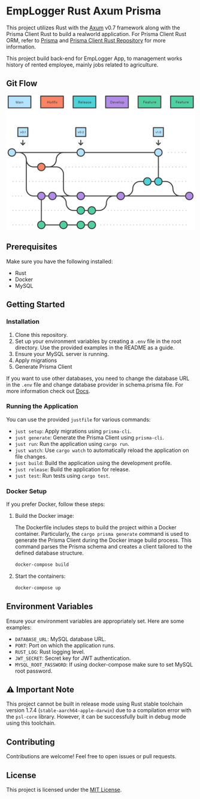 # EmpLogger Rust Axum Prisma

This project utilizes Rust with the [Axum](https://github.com/tokio-rs/axum) v0.7 framework along with the Prisma Client Rust to build a realworld application. For Prisma Client Rust ORM, refer to [Prisma](https://github.com/prisma/prisma) and [Prisma Client Rust Repository](https://github.com/Brendonovich/prisma-client-rust) for more information.

This project build back-end for EmpLogger App, to management works history of rented employee, mainly jobs related to agriculture.

## Git Flow
![git-flow](git-flow.svg)

## Prerequisites

Make sure you have the following installed:

- Rust
- Docker
- MySQL

## Getting Started

### Installation

1. Clone this repository.
2. Set up your environment variables by creating a `.env` file in the root directory. Use the provided examples in the README as a guide.
3. Ensure your MySQL server is running.
4. Apply migrations
5. Generate Prisma Client

If you want to use other databases, you need to change the database URL in the `.env` file and change database provider in schema.prisma file. For more information check out [Docs](https://prisma.brendonovich.dev/getting-started/setup).

### Running the Application

You can use the provided `justfile` for various commands:

- `just setup`: Apply migrations using `prisma-cli`.
- `just generate`: Generate the Prisma Client using `prisma-cli`.
- `just run`: Run the application using `cargo run`.
- `just watch`: Use `cargo watch` to automatically reload the application on file changes.
- `just build`: Build the application using the development profile.
- `just release`: Build the application for release.
- `just test`: Run tests using `cargo test`.

### Docker Setup

If you prefer Docker, follow these steps:

1. Build the Docker image:

   The Dockerfile includes steps to build the project within a Docker container. Particularly, the `cargo prisma generate` command is used to generate the Prisma Client during the Docker image build process. This command parses the Prisma schema and creates a client tailored to the defined database structure.

   ```bash
   docker-compose build
   ```

2. Start the containers:

   ```bash
   docker-compose up
   ```

## Environment Variables

Ensure your environment variables are appropriately set. Here are some examples:

- `DATABASE_URL`: MySQL database URL.
- `PORT`: Port on which the application runs.
- `RUST_LOG`: Rust logging level.
- `JWT_SECRET`: Secret key for JWT authentication.
- `MYSQL_ROOT_PASSWORD`: If using docker-compose make sure to set MySQL root password.

## ⚠️ Important Note

This project cannot be built in release mode using Rust stable toolchain version 1.7.4 (`stable-aarch64-apple-darwin`) due to a compilation error with the `psl-core` library. However, it can be successfully built in debug mode using this toolchain.

## Contributing

Contributions are welcome! Feel free to open issues or pull requests.

## License

This project is licensed under the [MIT License](LICENSE).
